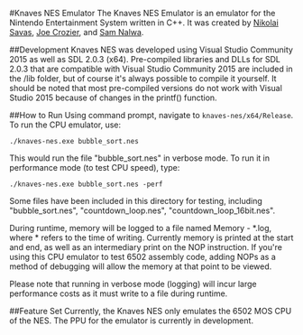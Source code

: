 #Knaves NES Emulator
The Knaves NES Emulator is an emulator for the Nintendo Entertainment System written in C++. It was created by [Nikolai Savas](http://savas.ca), [Joe Crozier](http://joecrozier.ca), and [Sam Nalwa](http://nalwa.ca/).

##Development
Knaves NES was developed using Visual Studio Community 2015 as well as SDL 2.0.3 (x64). Pre-compiled libraries and DLLs for SDL 2.0.3 that are compatible with Visual Studio Community 2015 are included in the /lib folder, but of course it's always possible to compile it yourself. It should be noted that most pre-compiled versions do not work with Visual Studio 2015 because of changes in the printf() function. 

##How to Run
Using command prompt, navigate to `knaves-nes/x64/Release`. To run the CPU emulator, use:

    ./knaves-nes.exe bubble_sort.nes
 
This would run the file "bubble_sort.nes" in verbose mode. To run it in performance mode (to test CPU speed), type:
 

    ./knaves-nes.exe bubble_sort.nes -perf

Some files have been included in this directory for testing, including "bubble_sort.nes", "countdown_loop.nes", "countdown_loop_16bit.nes".

During runtime, memory will be logged to a file named Memory - \*.log, where \* refers to the time of writing. Currently memory is printed at the start and end, as well as an intermediary print on the NOP instruction. If you're using this CPU emulator to test 6502 assembly code, adding NOPs as a method of debugging will allow the memory at that point to be viewed. 

Please note that running in verbose mode (logging) will incur large performance costs as it must write to a file during runtime. 

##Feature Set
Currently, the Knaves NES only emulates the 6502 MOS CPU of the NES. The PPU for the emulator is currently in development.